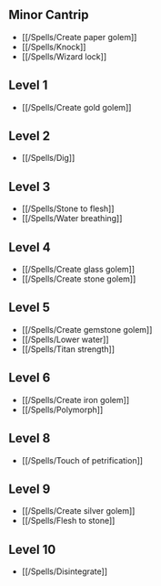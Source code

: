 ## Minor Cantrip

- [[/Spells/Create paper golem]]
- [[/Spells/Knock]]
- [[/Spells/Wizard lock]]

## Level 1

- [[/Spells/Create gold golem]]

## Level 2

- [[/Spells/Dig]]

## Level 3

- [[/Spells/Stone to flesh]]
- [[/Spells/Water breathing]]

## Level 4

- [[/Spells/Create glass golem]]
- [[/Spells/Create stone golem]]

## Level 5

- [[/Spells/Create gemstone golem]]
- [[/Spells/Lower water]]
- [[/Spells/Titan strength]]

## Level 6

- [[/Spells/Create iron golem]]
- [[/Spells/Polymorph]]

## Level 8

- [[/Spells/Touch of petrification]]

## Level 9

- [[/Spells/Create silver golem]]
- [[/Spells/Flesh to stone]]

## Level 10

- [[/Spells/Disintegrate]]
